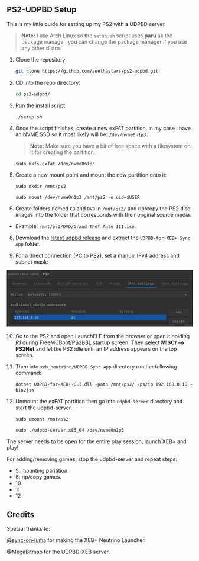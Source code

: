 <!-- Install Instructions -->
## PS2-UDPBD Setup

This is my little guide for setting up my PS2 with a UDPBD server.

> **Note:** I use Arch Linux so the `setup.sh` script uses **paru** as the package manager, you can change the package manager if you use any other distro.

1. Clone the repository:

    ```sh
    git clone https://github.com/seethastars/ps2-udpbd.git
    ```

2. CD into the repo directory:

    ```sh
    cd ps2-udpbd/
    ```
    
3. Run the install script:

    ```sh
    ./setup.sh
    ```

4. Once the script finishes, create a new exFAT partition, in my case i have an NVME SSD so it most likely will be: `/dev/nvme0n1p3.`

    > **Note:** Make sure you have a bit of free space with a filesystem on it for creating the partition.

    ```
    sudo mkfs.exfat /dev/nvme0n1p3
    ```

5. Create a new mount point and mount the new partition onto it:

    ```
    sudo mkdir /mnt/ps2
    ```
    ```
    sudo mount /dev/nvme0n1p3 /mnt/ps2 -o uid=$USER
    ```
6. Create folders named `CD` and `DVD` in `/mnt/ps2/` and rip/copy the PS2 disc images into the folder that corresponds with their original source media. 

- Example: `/mnt/ps2/DVD/Grand Thef Auto III.iso`.

8. Download the [latest udpbd release](https://github.com/sync-on-luma/xebplus-neutrino-loader-plugin/releases/) and extract the `UDPBD-for-XEB+ Sync App` folder.

9. For a direct connection (PC to PS2), set a manual IPv4 address and subnet mask:

![ip-settings](.assets/ip-settings.png)

10. Go to the PS2 and open LaunchELF from the browser or open it holding *R1* during FreeMCBoot/PS2BBL startup screen.
Then select **MISC/ --> PS2Net** and let the PS2 idle until an IP address appears on the top screen.

11. Then into `xeb_neutrino/UDPBD Sync App` directory run the following command:

    ```
    dotnet UDPBD-for-XEB+-CLI.dll -path /mnt/ps2/ -ps2ip 192.168.0.10 -bin2iso
    ```

12. Unmount the exFAT partition then go into `udpbd-server` directory and start the udpbd-server.
    
    ```
    sudo umount /mnt/ps2
    ```
    ```
    sudo ./udpbd-server.x86_64 /dev/nvme0n1p3
    ```

The server needs to be open for the entire play session, launch XEB+ and play!

For adding/removing games, stop the udpbd-server and repeat steps: 

- 5: mounting paritition.
- 6: rip/copy games.
- 10
- 11
- 12

## Credits

Special thanks to:

[@sync-on-luma](https://github.com/sync-on-luma/xebplus-neutrino-loader-plugin) for making the XEB+ Neutrino Launcher.

[@MegaBitmap](https://github.com/MegaBitmap/UDPBD-for-XEBP) for the UDPBD-XEB server.
